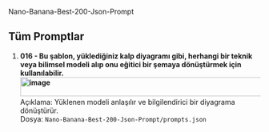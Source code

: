 Nano-Banana-Best-200-Json-Prompt


## Tüm Promptlar

1. **016 - Bu şablon, yüklediğiniz kalp diyagramı gibi, herhangi bir teknik veya bilimsel modeli alıp onu eğitici bir şemaya dönüştürmek için kullanılabilir.<img width="806" height="38" alt="image" src="https://github.com/user-attachments/assets/45a659cc-b9cc-4786-bda7-f987abc09e1f" />**  
   Açıklama: Yüklenen modeli anlaşılır ve bilgilendirici bir diyagrama dönüştürür.  
   Dosya: `Nano-Banana-Best-200-Json-Prompt/prompts.json`
